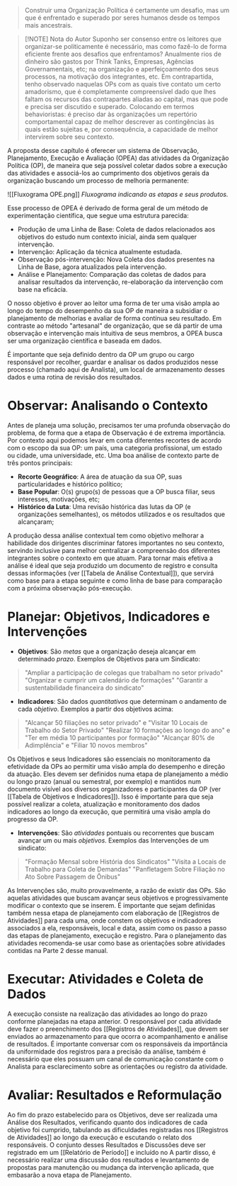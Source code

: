 > Construir uma Organização Política é certamente um desafio, mas um que é enfrentado e superado por seres humanos desde os tempos mais ancestrais. 

> [!NOTE] Nota do Autor
Suponho ser consenso entre os leitores que organizar-se politicamente é necessário, mas como fazê-lo de forma eficiente frente aos desafios que enfrentamos? Anualmente rios de dinheiro são gastos por Think Tanks, Empresas, Agências Governamentais, etc; na organização e aperfeiçoamento dos seus processos, na motivação dos integrantes, etc. Em contrapartida, tenho observado naquelas OPs com as quais tive contato um certo amadorismo, que é completamente compreensível dado que lhes faltam os recursos das contrapartes aliadas ao capital, mas que pode e precisa ser discutido e superado. Colocando em termos behavioristas: é preciso dar às organizações um repertório comportamental capaz de melhor descrever as contingências às quais estão sujeitas e, por consequência, a capacidade de melhor intervirem sobre seu contexto.

A proposta desse capítulo é oferecer um sistema de Observação, Planejamento, Execução e Avaliação (OPEA) das atividades da Organização Política (OP), de maneira que seja possível coletar dados sobre a execução das atividades e associá-los ao cumprimento dos objetivos gerais da organização buscando um processo de melhoria permanente:

![[Fluxograma OPE.png]]
*Fluxograma indicando as etapas e seus produtos.*

Esse processo de OPEA é derivado de forma geral de um método de experimentação científica, que segue uma estrutura parecida:
* Produção de uma Linha de Base: Coleta de dados relacionados aos objetivos do estudo num contexto inicial, ainda sem qualquer intervenção.
* Intervenção: Aplicação da técnica atualmente estudada.
* Observação pós-intervenção: Nova Coleta dos dados presentes na Linha de Base, agora atualizados pela intervenção.
* Análise e Planejamento: Comparação das coletas de dados para analisar resultados da intervenção, re-elaboração da intervenção com base na eficácia.

O nosso objetivo é prover ao leitor uma forma de ter uma visão ampla ao longo do tempo do desempenho da sua OP de maneira a subsidiar o planejamento de melhorias e avaliar de forma contínua seu resultado. Em contraste ao método "artesanal" de organização, que se dá partir de uma observação e intervenção mais intuitiva de seus membros, a OPEA busca ser uma organização científica e baseada em dados.

É importante que seja definido dentro da OP um grupo ou cargo responsável por recolher, guardar e analisar os dados produzidos nesse processo (chamado aqui de Analista), um local de armazenamento desses dados e uma rotina de revisão dos resultados. 
# Observar: Analisando o Contexto
Antes de planeja uma solução, precisamos ter uma profunda observação do problema, de forma que a etapa de Observação é de extrema importância. Por contexto aqui podemos levar em conta diferentes recortes de acordo com o escopo da sua OP: um país, uma categoria profissional, um estado ou cidade, uma universidade, etc. Uma boa análise de contexto parte de três pontos principais: 

* **Recorte Geográfico**: A área de atuação da sua OP, suas particularidades e histórico político;
* **Base Popular**: O(s) grupo(s) de pessoas que a OP busca filiar, seus interesses, motivações, etc;
* **Histórico da Luta**: Uma revisão histórica das lutas da OP (e organizações semelhantes), os métodos utilizados e os resultados que alcançaram;

A produção dessa análise contextual tem como objetivo melhorar a habilidade dos dirigentes discriminar fatores importantes no seu contexto, servindo inclusive para melhor centralizar a compreensão dos diferentes integrantes sobre o contexto em que atuam. Para tornar mais efetiva a análise é ideal que seja produzido um documento de registro e consulta dessas informações (ver [[Tabela de Análise Contextual]]), que servirá como base para a etapa seguinte e como linha de base para comparação com a próxima observação pós-execução.
# Planejar: Objetivos, Indicadores e Intervenções
* **Objetivos**: São *metas* que a organização deseja alcançar em determinado *prazo*. Exemplos de Objetivos para um Sindicato:
> "Ampliar a participação de colegas que trabalham no setor privado"
"Organizar e cumprir um calendário de formações"
"Garantir a sustentabilidade financeira do sindicato"

* **Indicadores**: São dados *quantitativos* que determinam o andamento de cada *objetivo*. Exemplos a partir dos objetivos acima:
>"Alcançar 50 filiações no setor privado" e "Visitar 10 Locais de Trabalho do Setor Privado"
"Realizar 10 formações ao longo do ano" e "Ter em média 10 participantes por formação"
"Alcançar 80% de Adimplência" e "Filiar 10 novos membros"

Os Objetivos e seus Indicadores são essenciais no monitoramento da efetividade da OPs ao permitir uma visão ampla do desempenho e direção da atuação. Eles devem ser definidos numa etapa de planejamento a médio ou longo prazo (anual ou semestral, por exemplo) e mantidos num documento visível aos diversos organizadores e participantes da OP (ver [[Tabela de Objetivos e Indicadores]]). Isso é importante para que seja possível realizar a coleta, atualização e monitoramento dos dados indicadores ao longo da execução, que permitirá uma visão ampla do progresso da OP. 

* **Intervenções**: São *atividades* pontuais ou recorrentes que buscam avançar um ou mais *objetivos*. Exemplos das Intervenções de um sindicato:
>"Formação Mensal sobre História dos Sindicatos"
"Visita a Locais de Trabalho para Coleta de Demandas"
"Panfletagem Sobre Filiação no Ato Sobre Passagem de Ônibus"

As Intervenções são, muito provavelmente, a razão de existir das OPs. São aquelas atividades que buscam avançar seus objetivos e progressivamente modificar o contexto que se inserem. É importante que sejam definidas também nessa etapa de planejamento com elaboração de [[Registros de Atividades]] para cada uma, onde constem os objetivos e indicadores associados a ela, responsáveis, local e data, assim como os passo a passo das etapas de planejamento, execução e registro. Para o planejamento das atividades recomenda-se usar como base as orientações sobre atividades contidas na Parte 2 desse manual.
# Executar: Atividades e Coleta de Dados
A execução consiste na realização das atividades ao longo do prazo conforme planejadas na etapa anterior. O responsável por cada atividade deve fazer o preenchimento dos [[Registros de Atividades]], que devem ser enviados ao armazenamento para que ocorra o acompanhamento e análise de resultados. É importante conversar com os responsáveis da importância da uniformidade dos registros para a precisão da análise, também é necessário que eles possuam um canal de comunicação constante com o Analista para esclarecimento sobre as orientações ou registro da atividade.
# Avaliar: Resultados e Reformulação
Ao fim do prazo estabelecido para os Objetivos, deve ser realizada uma Análise dos Resultados, verificando quanto dos indicadores de cada objetivo foi cumprido, tabulando as dificuldades registradas nos [[Registros de Atividades]] ao longo da execução e escutando o relato dos responsáveis. O conjunto desses Resultados e Discussões deve ser registrado em um [[Relatório de Período]] e incluído no  A partir disso, é necessário realizar uma discussão dos resultados e levantamento de propostas para manutenção ou mudança da intervenção aplicada, que embasarão a nova etapa de Planejamento. 